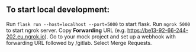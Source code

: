 ## To start local development:
Run `flask run --host=localhost --port=5000` to start flask. Run `ngrok 5000` to start ngrok server. Copy **Forwarding** URL (e.g. https://be13-92-66-244-202.eu.ngrok.io). Go to your mock project and set up a webhook with forwarding URL followed by /gitlab. Select Merge Requests. 
